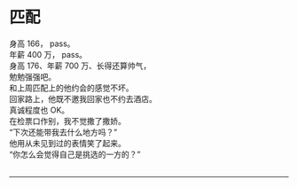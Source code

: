 # 匹配

身高 166， pass。
\
年薪 400 万， pass。
\
身高 176、年薪 700 万、长得还算帅气，
\
勉勉强强吧。
\
和上周匹配上的他约会的感觉不坏。
\
回家路上，他既不邀我回家也不约去酒店。
\
真诚程度也 OK。
\
在检票口作别，我不觉撒了撒娇。\
“下次还能带我去什么地方吗？”
\
他用从未见到过的表情笑了起来。
\
“你怎么会觉得自己是挑选的一方的？”
<br>
<br>

---

